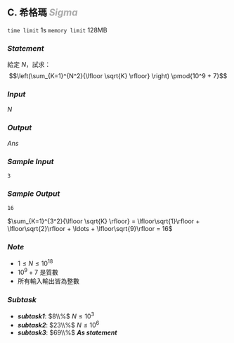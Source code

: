 ## **C. 希格瑪** ***<font color = '#AAAAAA'> Sigma </font>***

`time limit` 1s
`memory limit` 128MB

### ***Statement***
給定 $N$，試求：
$$\left(\sum_{K=1}^{N^2}{\lfloor \sqrt{K} \rfloor} \right) \pmod{10^9 + 7}$$

### ***Input***
$N$

### ***Output***
$Ans$


### ***Sample Input***
```
3
```

### ***Sample Output***
```
16
```
$\sum_{K=1}^{3^2}{\lfloor \sqrt{K} \rfloor} = \lfloor\sqrt{1}\rfloor + \lfloor\sqrt{2}\rfloor + \ldots + \lfloor\sqrt{9}\rfloor = 16$

### ***Note***
* $1 \leq N \leq 10^{18}$
* $10^9 + 7$ 是質數
* 所有輸入輸出皆為整數


### ***Subtask***
- ***subtask1***: $8\\%$ $N \leq 10^3$
- ***subtask2***: $23\\%$ $N \leq 10^6$
- ***subtask3***: $69\\%$ ***As statement***